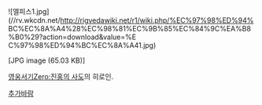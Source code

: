 ![엘피스1.jpg](//rv.wkcdn.net/http://rigvedawiki.net/r1/wiki.php/%EC%97%98%ED%94%
BC%EC%8A%A4%28%EC%98%81%EC%9B%85%EC%84%9C%EA%B8%B0%29?action=download&value=%E
C%97%98%ED%94%BC%EC%8A%A41.jpg)

[JPG image (65.03 KB)]

[영웅서기Zero:진홍의 사도](%EC%98%81%EC%9B%85%EC%84%9C%EA%B8%B0Zero%3A%EC%A7%84%ED%99%8D%EC%9D%98%20%EC%82%AC%EB%8F%84.md)의 히로인.

[추가바람](%EC%B6%94%EA%B0%80%EB%B0%94%EB%9E%8C.md)

